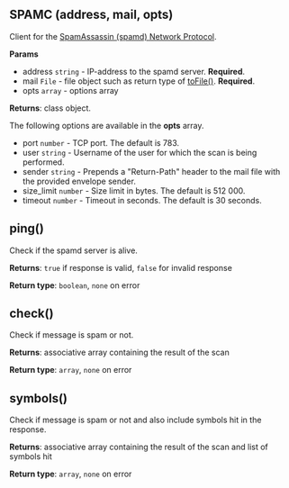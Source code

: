 ## SPAMC (address, mail, opts)
Client for the [SpamAssassin (spamd) Network Protocol](https://github.com/apache/spamassassin/blob/trunk/spamd/PROTOCOL).

**Params**

- address `string` - IP-address to the spamd server. **Required**.
- mail `File` - file object such as return type of [toFile()](https://docs.halon.io/hsl/functions.html#MailMessage.toFile). **Required**.
- opts `array` - options array

**Returns**: class object.

The following options are available in the **opts** array.

- port `number` - TCP port. The default is 783.
- user `string` - Username of the user for which the scan is being performed.
- sender `string` - Prepends a "Return-Path" header to the mail file with the provided envelope sender.
- size_limit `number` - Size limit in bytes. The default is 512 000.
- timeout `number` - Timeout in seconds. The default is 30 seconds.

## ping()
Check if the spamd server is alive.

**Returns**: `true` if response is valid, `false` for invalid response

**Return type**: `boolean`, `none` on error

## check()
Check if message is spam or not.

**Returns**: associative array containing the result of the scan

**Return type**: `array`, `none` on error

## symbols()
Check if message is spam or not and also include symbols hit in the response.

**Returns**: associative array containing the result of the scan and list of symbols hit

**Return type**: `array`, `none` on error